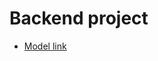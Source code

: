 # Backend project

- [Model link](https://app.eraser.io/workspace/YtPqZ1VogxGy1jzIDkzj?origin=share)
